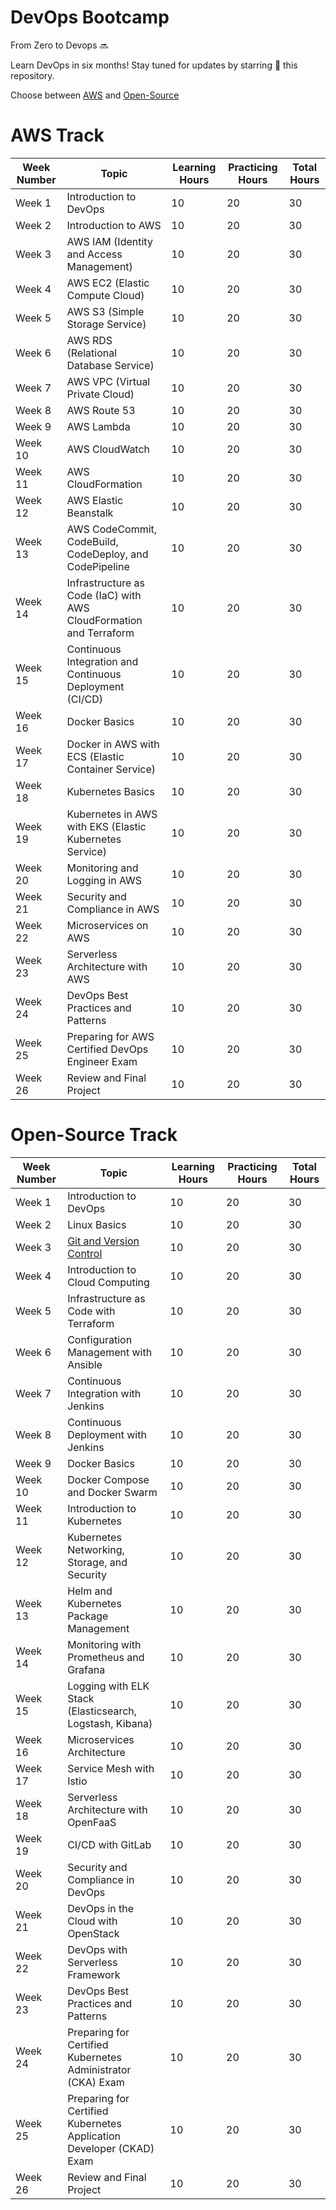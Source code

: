 # DevOps Bootcamp
From Zero to Devops 🔜

Learn DevOps in six months! Stay tuned for updates by starring 🌟 this repository.

Choose between [AWS](#aws-track) and [Open-Source](#open-source-track)

# AWS Track

| Week Number | Topic | Learning Hours | Practicing Hours | Total Hours |
| ----------- | ----- | -------------- | ---------------- | ----------- |
| Week 1      | Introduction to DevOps | 10 | 20 | 30 |
| Week 2      | Introduction to AWS | 10 | 20 | 30 |
| Week 3      | AWS IAM (Identity and Access Management) | 10 | 20 | 30 |
| Week 4      | AWS EC2 (Elastic Compute Cloud) | 10 | 20 | 30 |
| Week 5      | AWS S3 (Simple Storage Service) | 10 | 20 | 30 |
| Week 6      | AWS RDS (Relational Database Service) | 10 | 20 | 30 |
| Week 7      | AWS VPC (Virtual Private Cloud) | 10 | 20 | 30 |
| Week 8      | AWS Route 53 | 10 | 20 | 30 |
| Week 9      | AWS Lambda | 10 | 20 | 30 |
| Week 10     | AWS CloudWatch | 10 | 20 | 30 |
| Week 11     | AWS CloudFormation | 10 | 20 | 30 |
| Week 12     | AWS Elastic Beanstalk | 10 | 20 | 30 |
| Week 13     | AWS CodeCommit, CodeBuild, CodeDeploy, and CodePipeline | 10 | 20 | 30 |
| Week 14     | Infrastructure as Code (IaC) with AWS CloudFormation and Terraform | 10 | 20 | 30 |
| Week 15     | Continuous Integration and Continuous Deployment (CI/CD) | 10 | 20 | 30 |
| Week 16     | Docker Basics | 10 | 20 | 30 |
| Week 17     | Docker in AWS with ECS (Elastic Container Service) | 10 | 20 | 30 |
| Week 18     | Kubernetes Basics | 10 | 20 | 30 |
| Week 19     | Kubernetes in AWS with EKS (Elastic Kubernetes Service) | 10 | 20 | 30 |
| Week 20     | Monitoring and Logging in AWS | 10 | 20 | 30 |
| Week 21     | Security and Compliance in AWS | 10 | 20 | 30 |
| Week 22     | Microservices on AWS | 10 | 20 | 30 |
| Week 23     | Serverless Architecture with AWS | 10 | 20 | 30 |
| Week 24     | DevOps Best Practices and Patterns | 10 | 20 | 30 |
| Week 25     | Preparing for AWS Certified DevOps Engineer Exam | 10 | 20 | 30 |
| Week 26     | Review and Final Project | 10 | 20 | 30 |

# Open-Source Track

| Week Number | Topic | Learning Hours | Practicing Hours | Total Hours |
| ----------- | ----- | -------------- | ---------------- | ----------- |
| Week 1      | Introduction to DevOps | 10 | 20 | 30 |
| Week 2      | Linux Basics | 10 | 20 | 30 |
| Week 3      | [Git and Version Control](https://dev.to/unseenwizzard/learn-git-concepts-not-commands-4gjc) | 10 | 20 | 30 |
| Week 4      | Introduction to Cloud Computing | 10 | 20 | 30 |
| Week 5      | Infrastructure as Code with Terraform | 10 | 20 | 30 |
| Week 6      | Configuration Management with Ansible | 10 | 20 | 30 |
| Week 7      | Continuous Integration with Jenkins | 10 | 20 | 30 |
| Week 8      | Continuous Deployment with Jenkins | 10 | 20 | 30 |
| Week 9      | Docker Basics | 10 | 20 | 30 |
| Week 10     | Docker Compose and Docker Swarm | 10 | 20 | 30 |
| Week 11     | Introduction to Kubernetes | 10 | 20 | 30 |
| Week 12     | Kubernetes Networking, Storage, and Security | 10 | 20 | 30 |
| Week 13     | Helm and Kubernetes Package Management | 10 | 20 | 30 |
| Week 14     | Monitoring with Prometheus and Grafana | 10 | 20 | 30 |
| Week 15     | Logging with ELK Stack (Elasticsearch, Logstash, Kibana) | 10 | 20 | 30 |
| Week 16     | Microservices Architecture | 10 | 20 | 30 |
| Week 17     | Service Mesh with Istio | 10 | 20 | 30 |
| Week 18     | Serverless Architecture with OpenFaaS | 10 | 20 | 30 |
| Week 19     | CI/CD with GitLab | 10 | 20 | 30 |
| Week 20     | Security and Compliance in DevOps | 10 | 20 | 30 |
| Week 21     | DevOps in the Cloud with OpenStack | 10 | 20 | 30 |
| Week 22     | DevOps with Serverless Framework | 10 | 20 | 30 |
| Week 23     | DevOps Best Practices and Patterns | 10 | 20 | 30 |
| Week 24     | Preparing for Certified Kubernetes Administrator (CKA) Exam | 10 | 20 | 30 |
| Week 25     | Preparing for Certified Kubernetes Application Developer (CKAD) Exam | 10 | 20 | 30 |
| Week 26     | Review and Final Project | 10 | 20 | 30 |
